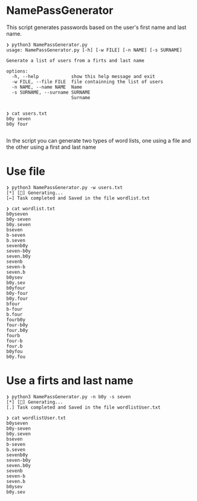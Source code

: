 # NamePassGenerator
This script generates passwords based on the user's first name and last name.


```shell
❯ python3 NamePassGenerator.py
usage: NamePassGenerator.py [-h] [-w FILE] [-n NAME] [-s SURNAME]

Generate a list of users from a firts and last name

options:
  -h, --help            show this help message and exit
  -w FILE, --file FILE  file containning the list of users
  -n NAME, --name NAME  Name
  -s SURNAME, --surname SURNAME
                        Surname
                                                             
```

```shell
❯ cat users.txt
b0y seven
b0y four
            
```

In the script you can generate two types of word lists, one using a file and the other using a first and last name

# Use file

```shell
❯ python3 NamePassGenerator.py -w users.txt
[*] [🤔] Generating...
[←] Task completed and Saved in the file wordlist.txt
```

```shell
❯ cat wordlist.txt
b0yseven
b0y-seven
b0y.seven
bseven
b-seven
b.seven
sevenb0y
seven-b0y
seven.b0y
sevenb
seven-b
seven.b
b0ysev
b0y.sev
b0yfour
b0y-four
b0y.four
bfour
b-four
b.four
fourb0y
four-b0y
four.b0y
fourb
four-b
four.b
b0yfou
b0y.fou
```
# Use a firts and last name

```shell
❯ python3 NamePassGenerator.py -n b0y -s seven
[*] [🤔] Generating...
[.] Task completed and Saved in the file wordlistUser.txt
```

```shell
❯ cat wordlistUser.txt
b0yseven
b0y-seven
b0y.seven
bseven
b-seven
b.seven
sevenb0y
seven-b0y
seven.b0y
sevenb
seven-b
seven.b
b0ysev
b0y.sev

```

